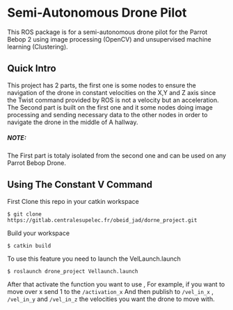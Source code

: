 # Semi-Autonomous Drone Pilot

This ROS package is for a semi-autonomous drone pilot for the Parrot Bebop 2 using image processing (OpenCV) and unsupervised machine learning (Clustering).

## Quick Intro

This project has 2 parts, the first one is some nodes to ensure the navigation of the drone in constant velocities on the X,Y and Z axis since the Twist command provided by ROS is not a velocity but an acceleration.
The Second part is built on the first one and it some nodes doing image processing and sending necessary data to the other nodes in order to navigate the drone in the middle of A hallway.
##### NOTE:
The First part is totaly isolated from the second one and can be used on any Parrot Bebop Drone.
## Using The Constant V Command
First Clone this repo in your catkin workspace
```
$ git clone https://gitlab.centralesupelec.fr/obeid_jad/dorne_project.git
```
Build your workspace
```
$ catkin build
```
To use this feature you need to launch the VelLaunch.launch 

```
$ roslaunch drone_project Vellaunch.launch
```
After that activate the function you want to use , For example, if you want to move over x send 1 to the ```/activation_x```
And then publish to ```/vel_in_x``` , ``` /vel_in_y```  and ```/vel_in_z``` the velocities you want the drone to move with.
